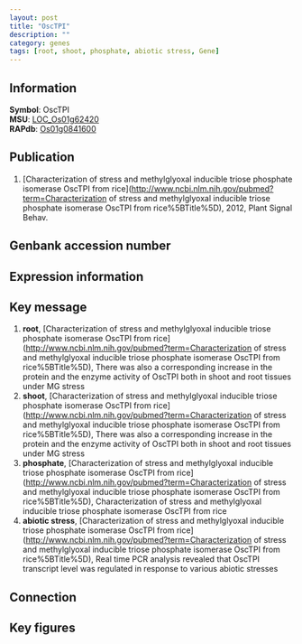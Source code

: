```yaml
---
layout: post
title: "OscTPI"
description: ""
category: genes
tags: [root, shoot, phosphate, abiotic stress, Gene]
---
```


## Information
__Symbol__: OscTPI  
__MSU__: [LOC_Os01g62420](http://rice.plantbiology.msu.edu/cgi-bin/ORF_infopage.cgi?orf=LOC_Os01g62420)  
__RAPdb__: [Os01g0841600](http://rapdb.dna.affrc.go.jp/viewer/gbrowse_details/irgsp1?name=Os01g0841600)  

## Publication
1. [Characterization of stress and methylglyoxal inducible triose phosphate isomerase OscTPI from rice](http://www.ncbi.nlm.nih.gov/pubmed?term=Characterization of stress and methylglyoxal inducible triose phosphate isomerase OscTPI from rice%5BTitle%5D), 2012, Plant Signal Behav.

## Genbank accession number

## Expression information

## Key message
1. __root__, [Characterization of stress and methylglyoxal inducible triose phosphate isomerase OscTPI from rice](http://www.ncbi.nlm.nih.gov/pubmed?term=Characterization of stress and methylglyoxal inducible triose phosphate isomerase OscTPI from rice%5BTitle%5D),  There was also a corresponding increase in the protein and the enzyme activity of OscTPI both in shoot and root tissues under MG stress
2. __shoot__, [Characterization of stress and methylglyoxal inducible triose phosphate isomerase OscTPI from rice](http://www.ncbi.nlm.nih.gov/pubmed?term=Characterization of stress and methylglyoxal inducible triose phosphate isomerase OscTPI from rice%5BTitle%5D),  There was also a corresponding increase in the protein and the enzyme activity of OscTPI both in shoot and root tissues under MG stress
3. __phosphate__, [Characterization of stress and methylglyoxal inducible triose phosphate isomerase OscTPI from rice](http://www.ncbi.nlm.nih.gov/pubmed?term=Characterization of stress and methylglyoxal inducible triose phosphate isomerase OscTPI from rice%5BTitle%5D), Characterization of stress and methylglyoxal inducible triose phosphate isomerase OscTPI from rice
4. __abiotic stress__, [Characterization of stress and methylglyoxal inducible triose phosphate isomerase OscTPI from rice](http://www.ncbi.nlm.nih.gov/pubmed?term=Characterization of stress and methylglyoxal inducible triose phosphate isomerase OscTPI from rice%5BTitle%5D),  Real time PCR analysis revealed that OscTPI transcript level was regulated in response to various abiotic stresses

## Connection

## Key figures


